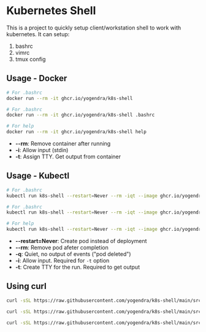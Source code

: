 # Kubernetes Shell

This is a project to quickly setup client/workstation shell to work with kubernetes.
It can setup:

1. bashrc
1. vimrc
1. tmux config

## Usage - Docker

```bash
# For .bashrc
docker run --rm -it ghcr.io/yogendra/k8s-shell

# For .bashrc
docker run --rm -it ghcr.io/yogendra/k8s-shell .bashrc

# For help
docker run --rm -it ghcr.io/yogendra/k8s-shell help

```

- **--rm**: Remove container after running
- **-i**: Allow input (stdin)
- **-t**: Assign TTY. Get output from container


## Usage - Kubectl

```bash
# For .bashrc
kubectl run k8s-shell --restart=Never --rm -iqt --image ghcr.io/yogendra/k8s-shell

# For .bashrc
kubectl run k8s-shell --restart=Never --rm -iqt --image ghcr.io/yogendra/k8s-shell -- .bashrc

# For help
kubectl run k8s-shell --restart=Never --rm -iqt --image ghcr.io/yogendra/k8s-shell -- help

```

- **--restart=Never**: Create pod instead of deployment
- **--rm**: Remove pod afeter completion
- **-q**: Quiet, no output of events ("pod deleted")
- **-i**: Allow input. Required for `-t` option
- **-t**: Create TTY for the run. Required to get output

## Using curl

```bash
curl -sSL https://raw.githubusercontent.com/yogendra/k8s-shell/main/src/.bashrc >> ~/.bashrc

curl -sSL https://raw.githubusercontent.com/yogendra/k8s-shell/main/src/.vimrc >> ~/.vimrc

curl -sSL https://raw.githubusercontent.com/yogendra/k8s-shell/main/src/.tmux.conf >> ~/.tmux.conf


```
